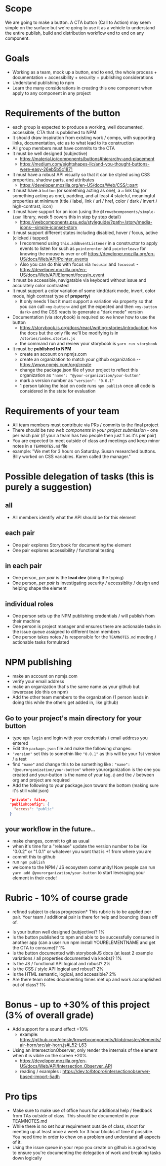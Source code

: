 # Scope
We are going to make a button. A CTA button (Call to Action) may seem simple on the surface but we're going to use it as a vehicle to understand the entire publish, build and distribution workflow end to end on any component.

# Goals
- Working as a team, mock up a button, end to end, the whole process + documentation + accessibility + security + publishing considerations
- Understand publishing to npm
- Learn the many considerations in creating this one component when apply to any component in any project

# Requirements of the button
- each group is expected to produce a working, well documented, accessible, CTA that is published to NPM
- It should draw inspiration from existing work / comps, with supporting links, documentation, etc as to what lead to its construction
- All group members must have commits to the CTA
- It must be well designed (subjective)
  - https://material.io/components/buttons#hierarchy-and-placement
  - https://medium.com/eightshapes-llc/and-you-thought-buttons-were-easy-26eb5b5c1871
- It must have a robust API visually so that it can be styled using CSS properties, shadow parts, and attributes
  - https://developer.mozilla.org/en-US/docs/Web/CSS/::part 
- It must have a `button` (or something acting as one), a `a` link tag (or something acting as one), padding, and at least 4 stateful, meaningful properties at minimum (title / label, link / url / href, color / dark / invert / high-contrast, icon)
- It must have support for an icon (using the `@lrnwebcomponents/simple-icon` library, week 5 covers this in step by step detail)
  - https://webcomponents.psu.edu/styleguide/?path=/story/media-icons--simple-iconset-story
- It must support different states including disabled, hover / focus, active (clicked / tapped)
  - I recommend using `this.addEventListener` in a constructor to apply events to listen for such as `pointerenter` and `pointerleave` for knowing the mouse is over or off https://developer.mozilla.org/en-US/docs/Web/API/Pointer_events
  - Also you can do this with focus via `focusin` and `focusout` - https://developer.mozilla.org/en-US/docs/Web/API/Element/focusin_event
- It must be accessible, navigatable via keyboard without issue and accurately color contrasted
- It must support a color variation of some kind(dark mode, invert, color mode, high contrast type of **property**)
  - It only needs 1 but it must support a variation via property so that you can call `<my-button>` and get the expected and then `<my-button dark>` and the CSS reacts to generate a "dark mode" version
- Documentation (via storybook) is required so we know how to use the button
  - https://storybook.js.org/docs/react/writing-stories/introduction has the docs but the only file we'll be modifying is in `/stories/index.stories.js`
  - the command run and review your storybook is `yarn run storybook`
- It must be **published to NPM**
  - create an account on npmjs.com
  - create an organization to match your github organization -- https://www.npmjs.com/org/create
  - change the package.json file of your project to reflect this organization as `"name": "@your-organization/your-button"`
  - mark a version number as `"version": "0.0.1"`
  - 1 person taking the lead on code runs `npm publish` once all code is considered in the state for evaluation
 
 # Requirements of your team
- All team members must contribute via PRs / commits to the final project
- There should be *two web components in your project submission* - one per each pair (if your a team has two people then just 1 as it's per pair)
- You are expected to meet outside of class and meetings and keep minor notes in a `TEAMNOTES.md` file
 - example: "We met for 3 hours on Saturday. Susan researched buttons. Billy worked on CSS variables. Karen called the manager."
  
# Possible delegation of tasks (this is purely a suggestion)
## all
- All members identify what the API should be for this element
## each pair
- One pair explores Storybook for documenting the element
- One pair explores accessibility / functional testing
## in each pair
- One person, *per pair* is the **lead dev** (doing the typing)
- One person, *per pair* is investigating security / accessiblity / design and helping shape the element
## individual roles
- One person sets up the NPM publishing credentials / will publish from their machine
- One person is project manager and ensures there are actionable tasks in the issue queue assigned to different team members
- One person takes notes / is responsible for the `TEAMNOTES.md` meeting / actionable tasks formulated

# NPM publishing
- make an account on npmjs.com
- verify your email address
- make an organization that's the same name as your github but lowercase (do this on npm)
- Add the other team members to the organization (1 person leads in doing this while the others get added in, like github)

## Go to your project's main directory for your button
- type `npm login` and login with your credentials / email address you entered
- Edit the `package.json` file and make the following changes:
- `"version"` set this to somethin like `"0.0.1"` as this will be your 1st version / a test
- find `"name"` and change this to be something like : `"name": "@yourorganization/your-button"` where yourorganization is the one you created and your-button is the name of your tag. `@` and the `/` between org and project are required
- Add the following to your package.json toward the bottom (making sure it's still valid json)
```json
  "private": false,
  "publishConfig": {
    "access": "public"
  }
```
## your workflow in the future..
- make changes, commit to git as usual
- when it's time for a "release" update the version number to be like "0.0.2" or "1.0.1" or whatever you want that is +1 from where you are
- commit this to github
- run `npm publish`
- welcome to the NPM / JS ecosystem community! Now people can run `yarn add @yourorganization/your-button` to start leveraging your element in their code!

# Rubric - 10% of course grade
* refined subject to class progression*
This rubric is to be applied per pair. Your team / additional pair is there for help and bouncing ideas off of.
- Is your button well designed (subjective)? 1%
- Is the button published to npm and able to be successfully consumed in another app (can a user run npm install YOURELEMENTNAME and get the CTA to consume)? 1%
- Is the button documented with storybookJS docs (at least 2 example variations / all properties documented via knobs)? 1%
- Is the JS / functional API logical and robust? 2%
- Is the CSS / style API logical and robust? 2%
- Is the HTML semantic, logical, and accessible? 2%
- Are there team notes documenting times met up and work accomplished out of class? 1%

# Bonus - up to +30% of this project (3% of overall grade)
- Add support for a sound effect +10%
  - example: https://github.com/elmsln/lrnwebcomponents/blob/master/elements/air-horn/src/air-horn.js#L52-L63
- Using an IntersectionObserver, only render the internals of the element when it is vibile on the screen +20%
  - https://developer.mozilla.org/en-US/docs/Web/API/Intersection_Observer_API
  - reading / examples : https://dev.to/btopro/intersectionobserver-based-import-5adh

# Pro tips
- Make sure to make use of office hours for additional help / feedback from TAs outside of class. This should be documented in your TEAMNOTES.md
- While there is no set hour requirement outside of class, shoot for meeting up at least once a week for 3 hour blocks of time if possible. You need time in order to chew on a problem and understand all aspects of it.
- Using the issue queue in your repo you create on github is a good way to ensure you're documenting the delegation of work and breaking tasks down logically
